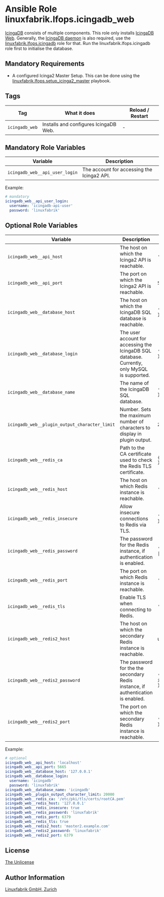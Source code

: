 # Ansible Role linuxfabrik.lfops.icingadb_web

[IcingaDB](https://icinga.com/docs/icinga-db/latest/doc/01-About/) consists of multiple components. This role only installs [IcingaDB Web](https://icinga.com/docs/icinga-db-web). Generally, the [IcingaDB daemon](https://github.com/Icinga/icingadb) is also required, use the [linuxfabrik.lfops.icingadb](https://github.com/Linuxfabrik/lfops/tree/main/roles/icingadb) role for that. Run the linuxfabrik.lfops.icingadb role first to initialise the database.


## Mandatory Requirements

* A configured Icinga2 Master Setup. This can be done using the [linuxfabrik.lfops.setup_icinga2_master](https://github.com/linuxfabrik/lfops/tree/main/playbooks/setup_icinga2_master.yml) playbook.


## Tags

| Tag            | What it does                          | Reload / Restart |
| ---            | ------------                          | ---------------- |
| `icingadb_web` | Installs and configures IcingaDB Web. | - |


## Mandatory Role Variables

| Variable                       | Description                                |
| --------                       | -----------                                |
| `icingadb_web__api_user_login` | The account for accessing the Icinga2 API. |

Example:
```yaml
# mandatory
icingadb_web__api_user_login:
  username: 'icingadb-api-user'
  password: 'linuxfabrik'
```


## Optional Role Variables

| Variable | Description | Default Value |
| -------- | ----------- | ------------- |
| `icingadb_web__api_host` | The host on which the Icinga2 API is reachable. | `'localhost'` |
| `icingadb_web__api_port` | The port on which the Icinga2 API is reachable. | `5665` |
| `icingadb_web__database_host` | The host on which the IcingaDB SQL database is reachable. | `'{{ icingadb__database_host }}'` |
| `icingadb_web__database_login` | The user account for accessing the IcingaDB SQL database. Currently, only MySQL is supported. | `'{{ icingadb__database_login }}'` |
| `icingadb_web__database_name` | The name of the IcingaDB SQL database. | `'{{ icingadb__database_name }}'` |
| `icingadb_web__plugin_output_character_limit` | Number. Sets the maximum number of characters to display in plugin output. | `20000` |
| `icingadb_web__redis_ca` | Path to the CA certificate used to check the Redis TLS certificate. | `{{ icingadb__redis_ca \| d() }}` |
| `icingadb_web__redis_host` | The host on which Redis instance is reachable. | `'{{ icingadb__redis_host }}'` |
| `icingadb_web__redis_insecure` | Allow insecure connections to Redis via TLS. | `'{{ icingadb__redis_insecure }}'` |
| `icingadb_web__redis_password` | The password for the Redis instance, if authentication is enabled. | `'{{ icingadb__redis_password \| d() }}'` |
| `icingadb_web__redis_port` | The port on which Redis instance is reachable. | `'{{ icingadb__redis_port }}'` |
| `icingadb_web__redis_tls` | Enable TLS when connecting to Redis. | `'{{ icingadb__redis_tls }}'` |
| `icingadb_web__redis2_host` | The host on which the secondary Redis instance is reachable. | unset |
| `icingadb_web__redis2_password` | The password for the the secondary Redis instance, if authentication is enabled. | `'{{ icingadb_web__redis_password }}'` |
| `icingadb_web__redis2_port` | The port on which the secondary Redis instance is reachable. | `'{{ icingadb_web__redis_port }}'` |

Example:
```yaml
# optional
icingadb_web__api_host: 'localhost'
icingadb_web__api_port: 5665
icingadb_web__database_host: '127.0.0.1'
icingadb_web__database_login:
  username: 'icingadb'
  password: 'linuxfabrik'
icingadb_web__database_name: 'icingadb'
icingadb_web__plugin_output_character_limit: 20000
icingadb_web__redis_ca: '/etc/pki/tls/certs/rootCA.pem'
icingadb_web__redis_host: '127.0.0.1'
icingadb_web__redis_insecure: true
icingadb_web__redis_password: 'linuxfabrik'
icingadb_web__redis_port: 6379
icingadb_web__redis_tls: true
icingadb_web__redis2_host: 'master2.example.com'
icingadb_web__redis2_password: 'linuxfabrik'
icingadb_web__redis2_port: 6379
```


## License

[The Unlicense](https://unlicense.org/)


## Author Information

[Linuxfabrik GmbH, Zurich](https://www.linuxfabrik.ch)
